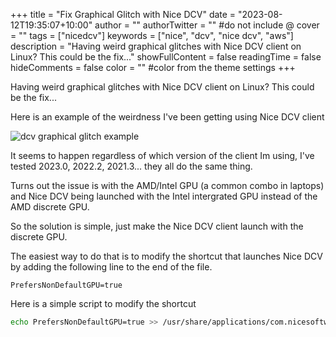 +++
title = "Fix Graphical Glitch with Nice DCV"
date = "2023-08-12T19:35:07+10:00"
author = ""
authorTwitter = "" #do not include @
cover = ""
tags = ["nicedcv"]
keywords = ["nice", "dcv", "nice dcv", "aws"]
description = "Having weird graphical glitches with Nice DCV client on Linux? This could be the fix..."
showFullContent = false
readingTime = false
hideComments = false
color = "" #color from the theme settings
+++

Having weird graphical glitches with Nice DCV client on Linux? This could be the fix...

Here is an example of the weirdness I've been getting using Nice DCV client

![dcv graphical glitch example](/posts/dcv-graphical-glitch-fix/dcv-client-linux-glitch.png)

It seems to happen regardless of which version of the client Im using, I've tested 2023.0, 2022.2, 2021.3... they all do the same thing.

Turns out the issue is with the AMD/Intel GPU (a common combo in laptops) and Nice DCV being launched with the Intel intergrated GPU instead of the AMD discrete GPU.

So the solution is simple, just make the Nice DCV client launch with the discrete GPU.

The easiest way to do that is to modify the shortcut that launches Nice DCV by adding the following line to the end of the file.

```
PrefersNonDefaultGPU=true
```

Here is a simple script to modify the shortcut

```bash
echo PrefersNonDefaultGPU=true >> /usr/share/applications/com.nicesoftware.DcvViewer.desktop
```
